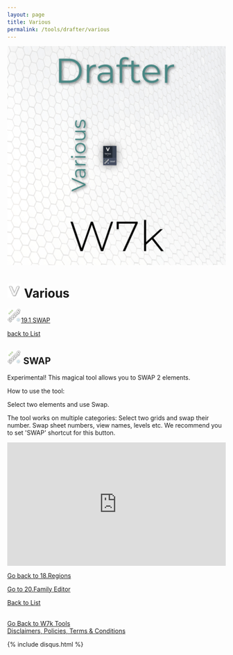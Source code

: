 ```yaml
---
layout: page
title: Various
permalink: /tools/drafter/various
---
```



![Various](/images/Tools/Drafter/drafterVarious1.jpg)  


# <a id="various"></a> ![Various](/images/Tools/Drafter/Icons/Various.png) Various  
  
![SWAP](/images/Tools/Drafter/Icons/SWAP.png)[19.1 SWAP](#swap)  
  


[back to List](/Drafter.md/#list)  

## <a id="SWAP"></a> ![SWAP](/images/Tools/Drafter/Icons/SWAP.png) SWAP

Experimental! This magical tool allows you to SWAP 2 elements.

How to use the tool:

Select two elements and use Swap.

The tool works on multiple categories:
Select two grids and swap their number. Swap sheet numbers, view names, levels etc.
We recommend you to set 'SWAP' shortcut for this button.


<div style="padding-bottom:56.25%; position:relative; display:block; width: 100%">
  <iframe width="100%" height="100%"
    src="https://drive.google.com/file/d/1BkTaEGS6WWkrcIGA2TRzriaCMkhl_W6I/preview"
    frameborder="0" allowfullscreen="" style="position:absolute; top:0; left: 0">
  </iframe>
</div>


[Go back to 18.Regions](/DrRegions.md/#regions)  

[Go to 20.Family Editor](/DrFamilyEditor.md/#family-editor)  

[Back to List](/Drafter.md/#list)  
  
  
<br>
<div class="backToTools">
    <a href="https://w7k.pl/tools/">Go Back to W7k Tools</a>
</div>
<div class="terms">
    <a href="https://w7k.pl/terms/">Disclaimers, Policies, Terms & Conditions</a>
</div>


{% include disqus.html %} 